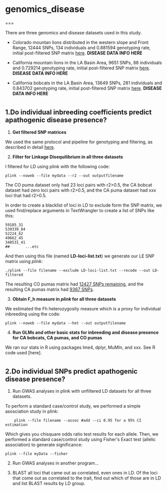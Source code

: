 # genomics_disease

===

There are three genomics and disease datasets used in this study. 

- Colorado mountan lions distributed in the western slope and Front Range, 12444 SNPs, 134 individuals and 0.881594 genotyping rate, initial post-filtered SNP matrix [here](https://github.com/pesalerno/genomics_disease/blob/master/CO_pumas_FINAL_b.stru). **DISEASE DATA INFO HERE** 

- California mountain lions in the LA Basin Area, 9651 SNPs, 88 individuals and 0.729214 genotyping rate, initial post-filtered SNP matrix [here](https://github.com/pesalerno/genomics_disease/blob/master/noOutFIXEDM4N4_40-50.ped). **DISEASE DATA INFO HERE** 

- California bobcats in the LA Basin Area, 13649 SNPs, 281 individuals and 0.843702 genotyping rate, initial post-filtered SNP matrix [here](https://github.com/pesalerno/genomics_disease/blob/master/CA_bobcats_all-loci.structure.stru). **DISEASE DATA INFO HERE** 




#

#

1.Do individual inbreeding coefficients predict apathogenic disease presence? 
---


1. **Get filtered SNP matrices**

We used the same protocol and pipeline for genotyping and filtering, as described in detail [here](https://github.com/pesalerno/PUMAgenomics). 

2. **Filter for Linkage Disequilibrium in all three datasets** 

I filtered for LD using plink with the following code: 

	plink --noweb --file mydata --r2 --out outputfilename 
	
	
The CO puma dataset only had 23 loci pairs with r2>0.5, the CA bobcat dataset had zero loci pairs with r2>0.5, and the CA puma dataset had xxx loci that had r2>0.5. 

In order to create a blacklist of loci in LD to exclude form the SNP matrix, we used find/replace arguments in TextWrangler to create a list of SNPs like this:

	59185_31
	539339_84
	52224_62
	49662_45
	348531_41
	##       ...etc

And then using this file (named **LD-loci-list.txt**) we generate our LE SNP matrix using *plink*: 

	./plink --file filename --exclude LD-loci-list.txt --recode --out LD-filtered


The resulting CO pumas matrix had [12427 SNPs remaining](https://github.com/pesalerno/genomics_disease/blob/master/puma_CO-LD-filtered.ped), and the resulting CA pumas matrix had [9367 SNPs](https://github.com/pesalerno/genomics_disease/blob/master/puma_CA-LD-filtered.ped). 

3. **Obtain F_h measure in *plink* for all three datasets**

We estimated the Fh heterozygosity measure which is a proxy for individual inbreeding using the code: 

	plink --noweb --file mydata --het --out outputfilename


4. **Run GLMs and other basic stats for inbreeding and disease presence for CA bobcats, CA pumas, and CO pumas**

We ran our stats in R using packages lme4, dplyr, MuMIn, and xxx. See R code used [here].



#

#


2.Do individual SNPs predict apathogenic disease presence? 
---

1. Run GWAS analyses in plink with unfiltered LD datasets for all three datasets.

To perform a standard case/control study, we performed a simple asosciation study in plink: 

		plink --file filename --assoc #add --ci 0.95 for a 95% CI estimation

Which gives you chisquare odds ratio test results for each allele. Then, we performed a standard case/control study using Fisher's Exact test (allelic association) to generate significance: 

	plink --file myData --fisher 

2. Run GWAS analyses in another program... 



3. BLAST all loci that came out as correlated, even ones in LD. Of the loci that come out as correlated to the trait, find out which of those are in LD and list BLAST results by LD group. 


 


